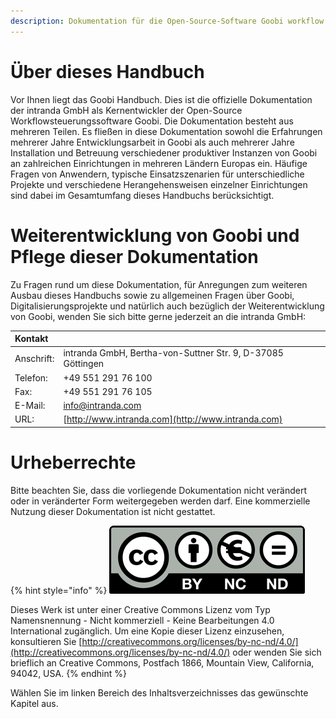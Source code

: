 ```yaml
---
description: Dokumentation für die Open-Source-Software Goobi workflow von intranda
---
```


# Über dieses Handbuch

Vor Ihnen liegt das Goobi Handbuch. Dies ist die offizielle Dokumentation der intranda GmbH als Kernentwickler der Open-Source Workflowsteuerungssoftware Goobi. Die Dokumentation besteht aus mehreren Teilen. Es fließen in diese Dokumentation sowohl die Erfahrungen mehrerer Jahre Entwicklungsarbeit in Goobi als auch mehrerer Jahre Installation und Betreuung verschiedener produktiver Instanzen von Goobi an zahlreichen Einrichtungen in mehreren Ländern Europas ein. Häufige Fragen von Anwendern, typische Einsatzszenarien für unterschiedliche Projekte und verschiedene Herangehensweisen einzelner Einrichtungen sind dabei im Gesamtumfang dieses Handbuchs berücksichtigt.

# Weiterentwicklung von Goobi und Pflege dieser Dokumentation

Zu Fragen rund um diese Dokumentation, für Anregungen zum weiteren Ausbau dieses Handbuchs sowie zu allgemeinen Fragen über Goobi, Digitalisierungsprojekte und natürlich auch bezüglich der Weiterentwicklung von Goobi, wenden Sie sich bitte gerne jederzeit an die intranda GmbH:

| **Kontakt** |  |
| :--- | :--- |
| Anschrift: | intranda GmbH, Bertha-von-Suttner Str. 9, D-37085 Göttingen |
| Telefon: | +49 551 291 76 100 |
| Fax: | +49 551 291 76 105  |
| E-Mail: | [info@intranda.com](mailto:info@intranda.com) |
| URL: | [http://www.intranda.com](http://www.intranda.com) |

# Urheberrechte

Bitte beachten Sie, dass die vorliegende Dokumentation nicht verändert oder in veränderter Form weitergegeben werden darf. Eine kommerzielle Nutzung dieser Dokumentation ist nicht gestattet.

{% hint style="info" %}
![](.gitbook/assets/cc.png)

Dieses Werk ist unter einer Creative Commons Lizenz vom Typ Namensnennung - Nicht kommerziell - Keine Bearbeitungen 4.0 International zugänglich. Um eine Kopie dieser Lizenz einzusehen, konsultieren Sie [http://creativecommons.org/licenses/by-nc-nd/4.0/](http://creativecommons.org/licenses/by-nc-nd/4.0/) oder wenden Sie sich brieflich an Creative Commons, Postfach 1866, Mountain View, California, 94042, USA.
{% endhint %}

Wählen Sie im linken Bereich des Inhaltsverzeichnisses das gewünschte Kapitel aus.
